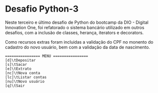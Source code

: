 # Desafio Python-3

Neste terceiro e último desafio de Python do bootcamp da DIO - Digital Innovation One, foi refatorado o sistema bancário utilizado em outros desafios, com a inclusão de classes, herança, iterators e decorators.

Como recursos extras foram incluidas a validação do CPF no monento do cadastro do novo usuário, bem com a validação da data de nascimento.

```
================ MENU ================
[d]\tDepositar
[s]\tSacar
[e]\tExtrato
[nc]\tNova conta
[lc]\tListar contas
[nu]\tNovo usuário
[q]\tSair
```
